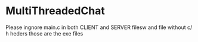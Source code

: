 # MultiThreadedChat
Please ingnore 
main.c in both CLIENT and SERVER filesw
and file without c/ h heders
those are the exe files
